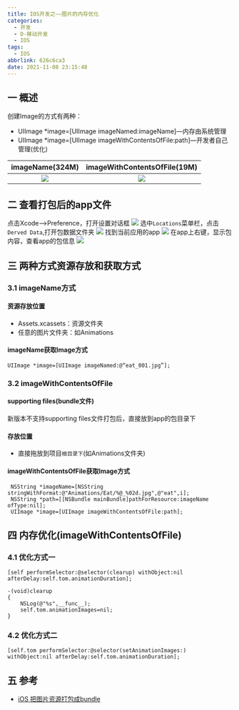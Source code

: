 ```yaml
---
title: IOS开发之——图片的内存优化
categories:
  - 开发
  - D-移动开发
  - IOS
tags:
  - IOS
abbrlink: 626c6ca3
date: 2021-11-08 23:15:48
---
```

## 一 概述

创建Image的方式有两种：

* UIImage *image=[UIImage imageNamed:imageName]—内存由系统管理
* UIImage *image=[UIImage imageWithContentsOfFile:path]—开发者自己管理(优化)

| imageName(324M) | imageWithContentsOfFile(19M) |
| :-------------: | :--------------------------: |
|     ![][1]      |            ![][2]            |

<!--more-->

## 二 查看打包后的app文件

点击Xcode——>Preference，打开设置对话框
![][3]
选中`Locations`菜单栏，点击`Derved Data`,打开包数据文件夹
![][4]
找到当前应用的app
![][5]
在app上右键，显示包内容，查看app的包信息
![][6]

## 三 两种方式资源存放和获取方式

### 3.1 imageName方式

#### 资源存放位置

* Assets.xcassets：资源文件夹
* 任意的图片文件夹：如Animations

#### imageName获取Image方式

```
UIImage *image=[UIImage imageNamed:@“eat_001.jpg”];
```

### 3.2 imageWithContentsOfFile

#### supporting files(bundle文件)

新版本不支持supporting files文件打包后，直接放到app的包目录下

#### 存放位置

* 直接拖放到项目`根目录下`(如Animations文件夹)

#### imageWithContentsOfFile获取Image方式

```
 NSString *imageName=[NSString stringWithFormat:@"Animations/Eat/%@_%02d.jpg",@"eat",i];
 NSString *path=[[NSBundle mainBundle]pathForResource:imageName ofType:nil];
 UIImage *image=[UIImage imageWithContentsOfFile:path];
```

## 四  内存优化(imageWithContentsOfFile)

### 4.1 优化方式一

```
[self performSelector:@selector(clearup) withObject:nil afterDelay:self.tom.animationDuration];

-(void)clearup
{
    NSLog(@"%s",__func__);
    self.tom.animationImages=nil;
}
```

### 4.2 优化方式二

```
[self.tom performSelector:@selector(setAnimationImages:) withObject:nil afterDelay:self.tom.animationDuration];
```

 ## 五 参考

* [iOS 把图片资源打包成bundle](http://blog.sina.com.cn/s/blog_14ddfbc6f0102x3xr.html)




[1]:https://jsd.onmicrosoft.cn/gh/PGzxc/CDN/blog-ios/ios-image-youhua-imagename-view.png
[2]:https://jsd.onmicrosoft.cn/gh/PGzxc/CDN/blog-ios/ios-image-youhua-path-view.png
[3]:https://jsd.onmicrosoft.cn/gh/PGzxc/CDN/blog-ios/ios-image-xcode-preference.png
[4]:https://jsd.onmicrosoft.cn/gh/PGzxc/CDN/blog-ios/ios-image-xcode-locations-deriveddata.png
[5]:https://jsd.onmicrosoft.cn/gh/PGzxc/CDN/blog-ios/ios-image-xcode-locations-app.png
[6]:https://jsd.onmicrosoft.cn/gh/PGzxc/CDN/blog-ios/ios-image-xcode-locations-app-package.png

